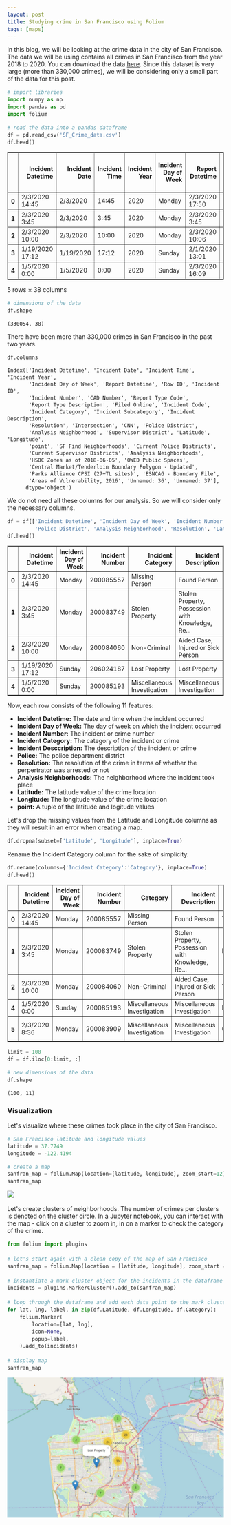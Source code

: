 ```yaml
---
layout: post
title: Studying crime in San Francisco using Folium
tags: [maps]
---
```


In this blog, we will be looking at the crime data in the city of San Francisco. The data we will be using contains all crimes in San Francisco from the year 2018 to 2020. You can download the data [here](https://data.sfgov.org/Public-Safety/Police-Department-Incident-Reports-2018-to-Present/wg3w-h783). Since this dataset is very large (more than 330,000 crimes), we will be considering only a small part of the data for this post.


```python
# import libraries
import numpy as np
import pandas as pd
import folium
```


```python
# read the data into a pandas dataframe
df = pd.read_csv('SF_Crime_data.csv')
df.head()
```




<div>
<style scoped>
    .dataframe tbody tr th:only-of-type {
        vertical-align: middle;
    }

    .dataframe tbody tr th {
        vertical-align: top;
    }

    .dataframe thead th {
        text-align: right;
    }
</style>
<table border="1" class="dataframe">
  <thead>
    <tr style="text-align: right;">
      <th></th>
      <th>Incident Datetime</th>
      <th>Incident Date</th>
      <th>Incident Time</th>
      <th>Incident Year</th>
      <th>Incident Day of Week</th>
      <th>Report Datetime</th>
      <th>Row ID</th>
      <th>Incident ID</th>
      <th>Incident Number</th>
      <th>CAD Number</th>
      <th>...</th>
      <th>Current Supervisor Districts</th>
      <th>Analysis Neighborhoods</th>
      <th>HSOC Zones as of 2018-06-05</th>
      <th>OWED Public Spaces</th>
      <th>Central Market/Tenderloin Boundary Polygon - Updated</th>
      <th>Parks Alliance CPSI (27+TL sites)</th>
      <th>ESNCAG - Boundary File</th>
      <th>Areas of Vulnerability, 2016</th>
      <th>Unnamed: 36</th>
      <th>Unnamed: 37</th>
    </tr>
  </thead>
  <tbody>
    <tr>
      <th>0</th>
      <td>2/3/2020 14:45</td>
      <td>2/3/2020</td>
      <td>14:45</td>
      <td>2020</td>
      <td>Monday</td>
      <td>2/3/2020 17:50</td>
      <td>89881675000</td>
      <td>898816</td>
      <td>200085557</td>
      <td>200342870.0</td>
      <td>...</td>
      <td>8.0</td>
      <td>16.0</td>
      <td>NaN</td>
      <td>NaN</td>
      <td>NaN</td>
      <td>NaN</td>
      <td>NaN</td>
      <td>2.0</td>
      <td>NaN</td>
      <td>NaN</td>
    </tr>
    <tr>
      <th>1</th>
      <td>2/3/2020 3:45</td>
      <td>2/3/2020</td>
      <td>3:45</td>
      <td>2020</td>
      <td>Monday</td>
      <td>2/3/2020 3:45</td>
      <td>89860711012</td>
      <td>898607</td>
      <td>200083749</td>
      <td>200340316.0</td>
      <td>...</td>
      <td>2.0</td>
      <td>20.0</td>
      <td>3.0</td>
      <td>NaN</td>
      <td>NaN</td>
      <td>NaN</td>
      <td>NaN</td>
      <td>2.0</td>
      <td>NaN</td>
      <td>NaN</td>
    </tr>
    <tr>
      <th>2</th>
      <td>2/3/2020 10:00</td>
      <td>2/3/2020</td>
      <td>10:00</td>
      <td>2020</td>
      <td>Monday</td>
      <td>2/3/2020 10:06</td>
      <td>89867264015</td>
      <td>898672</td>
      <td>200084060</td>
      <td>200340808.0</td>
      <td>...</td>
      <td>3.0</td>
      <td>8.0</td>
      <td>NaN</td>
      <td>35.0</td>
      <td>NaN</td>
      <td>NaN</td>
      <td>NaN</td>
      <td>2.0</td>
      <td>NaN</td>
      <td>NaN</td>
    </tr>
    <tr>
      <th>3</th>
      <td>1/19/2020 17:12</td>
      <td>1/19/2020</td>
      <td>17:12</td>
      <td>2020</td>
      <td>Sunday</td>
      <td>2/1/2020 13:01</td>
      <td>89863571000</td>
      <td>898635</td>
      <td>206024187</td>
      <td>NaN</td>
      <td>...</td>
      <td>NaN</td>
      <td>NaN</td>
      <td>NaN</td>
      <td>NaN</td>
      <td>NaN</td>
      <td>NaN</td>
      <td>NaN</td>
      <td>NaN</td>
      <td>NaN</td>
      <td>NaN</td>
    </tr>
    <tr>
      <th>4</th>
      <td>1/5/2020 0:00</td>
      <td>1/5/2020</td>
      <td>0:00</td>
      <td>2020</td>
      <td>Sunday</td>
      <td>2/3/2020 16:09</td>
      <td>89877368020</td>
      <td>898773</td>
      <td>200085193</td>
      <td>200342341.0</td>
      <td>...</td>
      <td>6.0</td>
      <td>30.0</td>
      <td>NaN</td>
      <td>NaN</td>
      <td>NaN</td>
      <td>NaN</td>
      <td>NaN</td>
      <td>1.0</td>
      <td>NaN</td>
      <td>NaN</td>
    </tr>
  </tbody>
</table>
<p>5 rows × 38 columns</p>
</div>




```python
# dimensions of the data
df.shape
```




    (330054, 38)



There have been more than 330,000 crimes in San Francisco in the past two years.


```python
df.columns
```




    Index(['Incident Datetime', 'Incident Date', 'Incident Time', 'Incident Year',
           'Incident Day of Week', 'Report Datetime', 'Row ID', 'Incident ID',
           'Incident Number', 'CAD Number', 'Report Type Code',
           'Report Type Description', 'Filed Online', 'Incident Code',
           'Incident Category', 'Incident Subcategory', 'Incident Description',
           'Resolution', 'Intersection', 'CNN', 'Police District',
           'Analysis Neighborhood', 'Supervisor District', 'Latitude', 'Longitude',
           'point', 'SF Find Neighborhoods', 'Current Police Districts',
           'Current Supervisor Districts', 'Analysis Neighborhoods',
           'HSOC Zones as of 2018-06-05', 'OWED Public Spaces',
           'Central Market/Tenderloin Boundary Polygon - Updated',
           'Parks Alliance CPSI (27+TL sites)', 'ESNCAG - Boundary File',
           'Areas of Vulnerability, 2016', 'Unnamed: 36', 'Unnamed: 37'],
          dtype='object')



We do not need all these columns for our analysis. So we will consider only the necessary columns.


```python
df = df[['Incident Datetime', 'Incident Day of Week', 'Incident Number', 'Incident Category', 'Incident Description', 
         'Police District', 'Analysis Neighborhood', 'Resolution', 'Latitude', 'Longitude', 'point']]
df.head()
```




<div>
<style scoped>
    .dataframe tbody tr th:only-of-type {
        vertical-align: middle;
    }

    .dataframe tbody tr th {
        vertical-align: top;
    }

    .dataframe thead th {
        text-align: right;
    }
</style>
<table border="1" class="dataframe">
  <thead>
    <tr style="text-align: right;">
      <th></th>
      <th>Incident Datetime</th>
      <th>Incident Day of Week</th>
      <th>Incident Number</th>
      <th>Incident Category</th>
      <th>Incident Description</th>
      <th>Police District</th>
      <th>Analysis Neighborhood</th>
      <th>Resolution</th>
      <th>Latitude</th>
      <th>Longitude</th>
      <th>point</th>
    </tr>
  </thead>
  <tbody>
    <tr>
      <th>0</th>
      <td>2/3/2020 14:45</td>
      <td>Monday</td>
      <td>200085557</td>
      <td>Missing Person</td>
      <td>Found Person</td>
      <td>Taraval</td>
      <td>Lakeshore</td>
      <td>Open or Active</td>
      <td>37.726950</td>
      <td>-122.476039</td>
      <td>(37.72694991292525, -122.47603947349434)</td>
    </tr>
    <tr>
      <th>1</th>
      <td>2/3/2020 3:45</td>
      <td>Monday</td>
      <td>200083749</td>
      <td>Stolen Property</td>
      <td>Stolen Property, Possession with Knowledge, Re...</td>
      <td>Mission</td>
      <td>Mission</td>
      <td>Cite or Arrest Adult</td>
      <td>37.752440</td>
      <td>-122.415172</td>
      <td>(37.752439644389675, -122.41517229045435)</td>
    </tr>
    <tr>
      <th>2</th>
      <td>2/3/2020 10:00</td>
      <td>Monday</td>
      <td>200084060</td>
      <td>Non-Criminal</td>
      <td>Aided Case, Injured or Sick Person</td>
      <td>Tenderloin</td>
      <td>Financial District/South Beach</td>
      <td>Open or Active</td>
      <td>37.784560</td>
      <td>-122.407337</td>
      <td>(37.784560141211806, -122.40733704162238)</td>
    </tr>
    <tr>
      <th>3</th>
      <td>1/19/2020 17:12</td>
      <td>Sunday</td>
      <td>206024187</td>
      <td>Lost Property</td>
      <td>Lost Property</td>
      <td>Taraval</td>
      <td>NaN</td>
      <td>Open or Active</td>
      <td>NaN</td>
      <td>NaN</td>
      <td>NaN</td>
    </tr>
    <tr>
      <th>4</th>
      <td>1/5/2020 0:00</td>
      <td>Sunday</td>
      <td>200085193</td>
      <td>Miscellaneous Investigation</td>
      <td>Miscellaneous Investigation</td>
      <td>Richmond</td>
      <td>Pacific Heights</td>
      <td>Open or Active</td>
      <td>37.787112</td>
      <td>-122.440250</td>
      <td>(37.78711245591735, -122.44024995765258)</td>
    </tr>
  </tbody>
</table>
</div>



Now, each row consists of the following 11 features:
- **Incident Datetime:** The date and time when the incident occurred
- **Incident Day of Week:** The day of week on which the incident occurred
- **Incident Number:** The incident or crime number
- **Incident Category:** The category of the incident or crime
- **Incident Desccription:** The description of the incident or crime
- **Police:** The police department district
- **Resolution:** The resolution of the crime in terms of whether the perpertrator was arrested or not
- **Analysis Neighborhoods:** The neighborhood where the incident took place
- **Latitude:** The latitude value of the crime location
- **Longitude:** The longitude value of the crime location
- **point:** A tuple of the latitude and logitude values

Let's drop the missing values from the Latitude and Longitude columns as they will result in an error when creating a map. 


```python
df.dropna(subset=['Latitude', 'Longitude'], inplace=True)
```

Rename the Incident Category column for the sake of simplicity.


```python
df.rename(columns={'Incident Category':'Category'}, inplace=True)
df.head()
```




<div>
<style scoped>
    .dataframe tbody tr th:only-of-type {
        vertical-align: middle;
    }

    .dataframe tbody tr th {
        vertical-align: top;
    }

    .dataframe thead th {
        text-align: right;
    }
</style>
<table border="1" class="dataframe">
  <thead>
    <tr style="text-align: right;">
      <th></th>
      <th>Incident Datetime</th>
      <th>Incident Day of Week</th>
      <th>Incident Number</th>
      <th>Category</th>
      <th>Incident Description</th>
      <th>Police District</th>
      <th>Analysis Neighborhood</th>
      <th>Resolution</th>
      <th>Latitude</th>
      <th>Longitude</th>
      <th>point</th>
    </tr>
  </thead>
  <tbody>
    <tr>
      <th>0</th>
      <td>2/3/2020 14:45</td>
      <td>Monday</td>
      <td>200085557</td>
      <td>Missing Person</td>
      <td>Found Person</td>
      <td>Taraval</td>
      <td>Lakeshore</td>
      <td>Open or Active</td>
      <td>37.726950</td>
      <td>-122.476039</td>
      <td>(37.72694991292525, -122.47603947349434)</td>
    </tr>
    <tr>
      <th>1</th>
      <td>2/3/2020 3:45</td>
      <td>Monday</td>
      <td>200083749</td>
      <td>Stolen Property</td>
      <td>Stolen Property, Possession with Knowledge, Re...</td>
      <td>Mission</td>
      <td>Mission</td>
      <td>Cite or Arrest Adult</td>
      <td>37.752440</td>
      <td>-122.415172</td>
      <td>(37.752439644389675, -122.41517229045435)</td>
    </tr>
    <tr>
      <th>2</th>
      <td>2/3/2020 10:00</td>
      <td>Monday</td>
      <td>200084060</td>
      <td>Non-Criminal</td>
      <td>Aided Case, Injured or Sick Person</td>
      <td>Tenderloin</td>
      <td>Financial District/South Beach</td>
      <td>Open or Active</td>
      <td>37.784560</td>
      <td>-122.407337</td>
      <td>(37.784560141211806, -122.40733704162238)</td>
    </tr>
    <tr>
      <th>4</th>
      <td>1/5/2020 0:00</td>
      <td>Sunday</td>
      <td>200085193</td>
      <td>Miscellaneous Investigation</td>
      <td>Miscellaneous Investigation</td>
      <td>Richmond</td>
      <td>Pacific Heights</td>
      <td>Open or Active</td>
      <td>37.787112</td>
      <td>-122.440250</td>
      <td>(37.78711245591735, -122.44024995765258)</td>
    </tr>
    <tr>
      <th>5</th>
      <td>2/3/2020 8:36</td>
      <td>Monday</td>
      <td>200083909</td>
      <td>Miscellaneous Investigation</td>
      <td>Miscellaneous Investigation</td>
      <td>Central</td>
      <td>Financial District/South Beach</td>
      <td>Open or Active</td>
      <td>37.796926</td>
      <td>-122.399507</td>
      <td>(37.796926429317054, -122.39950750040278)</td>
    </tr>
  </tbody>
</table>
</div>




```python
limit = 100
df = df.iloc[0:limit, :]
```


```python
# new dimensions of the data
df.shape
```




    (100, 11)



### Visualization
Let's visualize where these crimes took place in the city of San Francisco.


```python
# San Francisco latitude and longitude values
latitude = 37.7749
longitude = -122.4194
```


```python
# create a map
sanfran_map = folium.Map(location=[latitude, longitude], zoom_start=12)
sanfran_map
```


<img src= "assets/img/folium_sf_crime/map1.JPG">


Let's create clusters of neighborhoods. The number of crimes per clusters is denoted on the cluster circle. In a Jupyter notebook, you can interact with the map - click on a cluster to zoom in, in on a marker to check the category of the crime.


```python
from folium import plugins

# let's start again with a clean copy of the map of San Francisco
sanfran_map = folium.Map(location = [latitude, longitude], zoom_start = 12)

# instantiate a mark cluster object for the incidents in the dataframe
incidents = plugins.MarkerCluster().add_to(sanfran_map)

# loop through the dataframe and add each data point to the mark cluster
for lat, lng, label, in zip(df.Latitude, df.Longitude, df.Category):
    folium.Marker(
        location=[lat, lng],
        icon=None,
        popup=label,
    ).add_to(incidents)

# display map
sanfran_map
```

<img src= "assets/img/folium sf crime/map2.JPG">


```python

```
